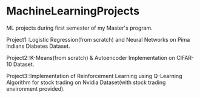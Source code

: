 # MachineLearningProjects
ML projects during first semester of my Master's program.


Project1::Logistic Regression(from scratch) and Neural Networks on Pima Indians Diabetes Dataset.

Project2::K-Means(from scratch) & Autoencoder Implementation on CIFAR-10 Dataset.

Project3::Implementation of Reinforcement Learning using Q-Learning Algorithm for stock trading on Nvidia Dataset(with stock trading environment provided).

